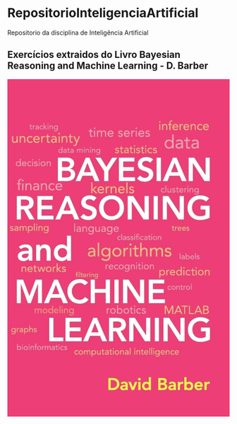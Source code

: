# RepositorioInteligenciaArtificial
Repositorio da disciplina de Inteligência Artificial
## Exercícios extraidos do Livro Bayesian Reasoning and Machine Learning - D. Barber
![alt text](bayesian.jpg)
